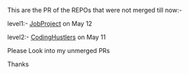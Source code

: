 This are the PR of the REPOs that were not merged till now:- <br>

level1:-
[JobProject](https://github.com/Rajan-Barnwal/jobproject/pull/135) on May 12

level2:-
[CodingHustlers](https://github.com/Satakshijain/CodingHustlers/pull/75) on May 11

Please Look into my unmerged PRs

Thanks


